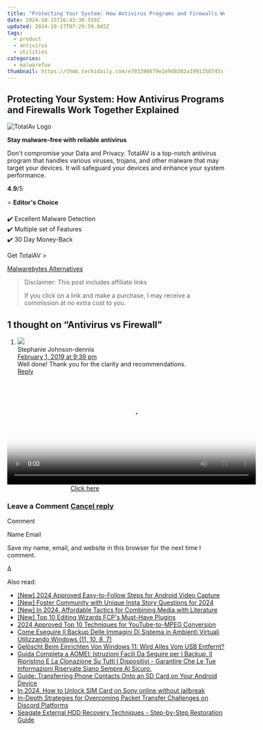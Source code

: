 ```yaml
---
title: "Protecting Your System: How Antivirus Programs and Firewalls Work Together Explained"
date: 2024-10-15T16:43:30.559Z
updated: 2024-10-17T07:29:59.045Z
tags:
  - product
  - antivirus
  - utilities
categories:
  - malwarefox
thumbnail: https://thmb.techidaily.com/e703390679e2e9d8302a199135d745cf8f0f1e64473e58f7a002cd7e0675d8bb.jpg
---
```


## Protecting Your System: How Antivirus Programs and Firewalls Work Together Explained

![TotalAv Logo](https://www.malwarefox.com/wp-content/uploads/2024/02/totalav-svg.webp "totalav-svg")

**Stay malware-free with reliable antivirus**

Don't compromise your Data and Privacy. TotalAV is a top-notch antivirus program that handles various viruses, trojans, and other malware that may target your devices. It will safeguard your devices and enhance your system performance.

**4.9**/5

⭐ **Editor's Choice**

✔️ Excellent Malware Detection  
✔️ Multiple set of Features  
✔️ 30 Day Money-Back

[](https://tools.techidaily.com/malwarefox/products/) Get TotalAV > 

[Malwarebytes Alternatives](https://tools.techidaily.com/malwarefox/products/)

>  Disclaimer: This post includes affiliate links
>
>  If you click on a link and make a purchase, I may receive a commission at no extra cost to you.
>

## 1 thought on “Antivirus vs Firewall”

1. ![](https://secure.gravatar.com/avatar/ae53f4fef59431b2cd773e1a4f422c2b?s=50&d=mm&r=g)  
Stephanie Johnson-dennis  
[February 1, 2019 at 9:39 pm](https://tools.techidaily.com/malwarefox/products/)  
Well done! Thank you for the clarity and recommendations.  
[Reply](https://tools.techidaily.com/malwarefox/products/)

<!-- affiliate ads begin -->
<span id="1993652">
					<video width="576" height="240" style="cursor:pointer"
           poster="//a.impactradius-go.com/display-clicktoplayimage/1993652.png"
           onclick="if(!this.playClicked){this.play();this.setAttribute('controls',true);this.playClicked=true;}">
	   <source src="//a.impactradius-go.com/display-ad/22993-1993652">
	   <img src="//a.impactradius-go.com/display-clicktoplayimage/1993652.png" style="border: none; height: 100%; width: 100%; object-fit: contain">
	</video>
	<div style="width:360px;text-align:center"><a href="javascript:window.open(decodeURIComponent('https%3A%2F%2Fhomestyler.sjv.io%2Fc%2F5597632%2F1993652%2F22993'), '_blank');void(0);">Click here</a></div>
</span>
<img height="0" width="0" src="https://imp.pxf.io/i/5597632/1993652/22993" style="position:absolute;visibility:hidden;" border="0" />
<!-- affiliate ads end -->

### Leave a Comment [Cancel reply](https://tools.techidaily.com/malwarefox/products/)

Comment

Name Email 

Save my name, email, and website in this browser for the next time I comment.

Δ

<ins class="adsbygoogle"
     style="display:block"
     data-ad-format="autorelaxed"
     data-ad-client="ca-pub-7571918770474297"
     data-ad-slot="1223367746"></ins>

<ins class="adsbygoogle"
     style="display:block"
     data-ad-client="ca-pub-7571918770474297"
     data-ad-slot="8358498916"
     data-ad-format="auto"
     data-full-width-responsive="true"></ins>

<span class="atpl-alsoreadstyle">Also read:</span>
<div><ul>
<li><a href="https://video-screen-grab.techidaily.com/new-2024-approved-easy-to-follow-steps-for-android-video-capture/"><u>[New] 2024 Approved Easy-to-Follow Steps for Android Video Capture</u></a></li>
<li><a href="https://instagram-clips.techidaily.com/new-foster-community-with-unique-insta-story-questions-for-2024/"><u>[New] Foster Community with Unique Insta Story Questions for 2024</u></a></li>
<li><a href="https://youtube-webster.techidaily.com/n-2024-affordable-tactics-for-combining-media-with-literature/"><u>[New] In 2024, Affordable Tactics for Combining Media with Literature</u></a></li>
<li><a href="https://some-skills.techidaily.com/new-top-10-editing-wizards-fcps-must-have-plugins/"><u>[New] Top 10 Editing Wizards FCP's Must-Have Plugins</u></a></li>
<li><a href="https://some-guidance.techidaily.com/2024-approved-top-10-techniques-for-youtube-to-mpeg-conversion/"><u>2024 Approved Top 10 Techniques for YouTube-to-MPEG Conversion</u></a></li>
<li><a href="https://fox-pages.techidaily.com/come-eseguire-il-backup-delle-immagini-di-sistema-in-ambienti-virtuali-utilizzando-windows-11-10-8-7/"><u>Come Eseguire Il Backup Delle Immagini Di Sistema in Ambienti Virtuali Utilizzando Windows (11, 10, 8, 7)</u></a></li>
<li><a href="https://fox-pages.techidaily.com/geloscht-beim-einrichten-von-windows-11-wird-alles-vom-usb-entfernt/"><u>Gelöscht Beim Einrichten Von Windows 11: Wird Alles Vom USB Entfernt?</u></a></li>
<li><a href="https://fox-pages.techidaily.com/guida-completa-a-aomei-istruzioni-facili-da-seguire-per-i-backup-il-ripristino-e-la-clonazione-su-tutti-i-dispositivi-garantire-che-le-tue-informazioni-rise263/"><u>Guida Completa a AOMEI: Istruzioni Facili Da Seguire per I Backup, Il Ripristino E La Clonazione Su Tutti I Dispositivi - Garantire Che Le Tue Informazioni Riservate Siano Sempre Al Sicuro.</u></a></li>
<li><a href="https://fox-pages.techidaily.com/guide-transferring-phone-contacts-onto-an-sd-card-on-your-android-device/"><u>Guide: Transferring Phone Contacts Onto an SD Card on Your Android Device</u></a></li>
<li><a href="https://sim-unlock.techidaily.com/in-2024-how-to-unlock-sim-card-on-sony-online-without-jailbreak-by-drfone-android/"><u>In 2024, How to Unlock SIM Card on Sony online without jailbreak</u></a></li>
<li><a href="https://program-issues.techidaily.com/in-depth-strategies-for-overcoming-packet-transfer-challenges-on-discord-platforms/"><u>In-Depth Strategies for Overcoming Packet Transfer Challenges on Discord Platforms</u></a></li>
<li><a href="https://fox-pages.techidaily.com/seagate-external-hdd-recovery-techniques-step-by-step-restoration-guide/"><u>Seagate External HDD Recovery Techniques - Step-by-Step Restoration Guide</u></a></li>
</ul></div>


